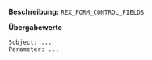 
**Beschreibung:** `REX_FORM_CONTROL_FIELDS`

**Übergabewerte**

```
Subject: ...
Parameter: ...
```
